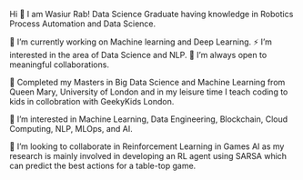 Hi 👋 I am Wasiur Rab!
Data Science Graduate having knowledge in Robotics Process Automation and Data Science.

🔭 I’m currently working on Machine learning and Deep Learning.
⚡ I’m interested in the area of Data Science and NLP.
👯 I’m always open to meaningful collaborations.

🌱 Completed my Masters in Big Data Science and Machine Learning from Queen Mary, University of London and in my leisure time I teach coding to kids in collobration with GeekyKids London.

👀 I’m interested in Machine Learning, Data Engineering, Blockchain, Cloud Computing, NLP, MLOps, and AI.

💞️ I’m looking to collaborate in Reinforcement Learning in Games AI as my research is mainly involved in developing an RL agent using SARSA which can predict the best actions for a table-top game.
